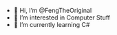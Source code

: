 - 👋 Hi, I’m @FengTheOriginal
- 👀 I’m interested in Computer Stuff
- 🌱 I’m currently learning C#


<!---
FengTheOriginal/FengTheOriginal is a ✨ special ✨ repository because its `README.md` (this file) appears on your GitHub profile.
You can click the Preview link to take a look at your changes.
--->
